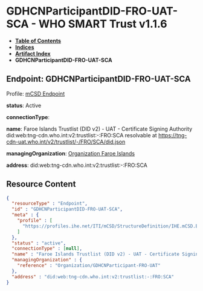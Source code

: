 # GDHCNParticipantDID-FRO-UAT-SCA - WHO SMART Trust v1.1.6

* [**Table of Contents**](toc.md)
* [**Indices**](indices.md)
* [**Artifact Index**](artifacts.md)
* **GDHCNParticipantDID-FRO-UAT-SCA**

## Endpoint: GDHCNParticipantDID-FRO-UAT-SCA

Profile: [mCSD Endpoint](https://profiles.ihe.net/ITI/mCSD/4.0.0/StructureDefinition-IHE.mCSD.Endpoint.html)

**status**: Active

**connectionType**: 

**name**: Faroe Islands Trustlist (DID v2) - UAT - Certificate Signing Authority did:web:tng-cdn.who.int:v2:trustlist:-:FRO:SCA resolvable at https://tng-cdn-uat.who.int/v2/trustlist/-/FRO/SCA/did.json

**managingOrganization**: [Organization Faroe Islands](Organization-GDHCNParticipant-FRO-UAT.md)

**address**: did:web:tng-cdn.who.int:v2:trustlist:-:FRO:SCA



## Resource Content

```json
{
  "resourceType" : "Endpoint",
  "id" : "GDHCNParticipantDID-FRO-UAT-SCA",
  "meta" : {
    "profile" : [
      "https://profiles.ihe.net/ITI/mCSD/StructureDefinition/IHE.mCSD.Endpoint"
    ]
  },
  "status" : "active",
  "connectionType" : [null],
  "name" : "Faroe Islands Trustlist (DID v2) - UAT - Certificate Signing Authority\ndid:web:tng-cdn.who.int:v2:trustlist:-:FRO:SCA\nresolvable at https://tng-cdn-uat.who.int/v2/trustlist/-/FRO/SCA/did.json",
  "managingOrganization" : {
    "reference" : "Organization/GDHCNParticipant-FRO-UAT"
  },
  "address" : "did:web:tng-cdn.who.int:v2:trustlist:-:FRO:SCA"
}

```
